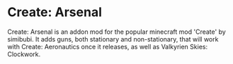 # Create: Arsenal
Create: Arsenal is an addon mod for the popular minecraft mod 'Create' by simibubi.
It adds guns, both stationary and non-stationary, that will work with Create: Aeronautics once it releases, as well as Valkyrien Skies: Clockwork.
